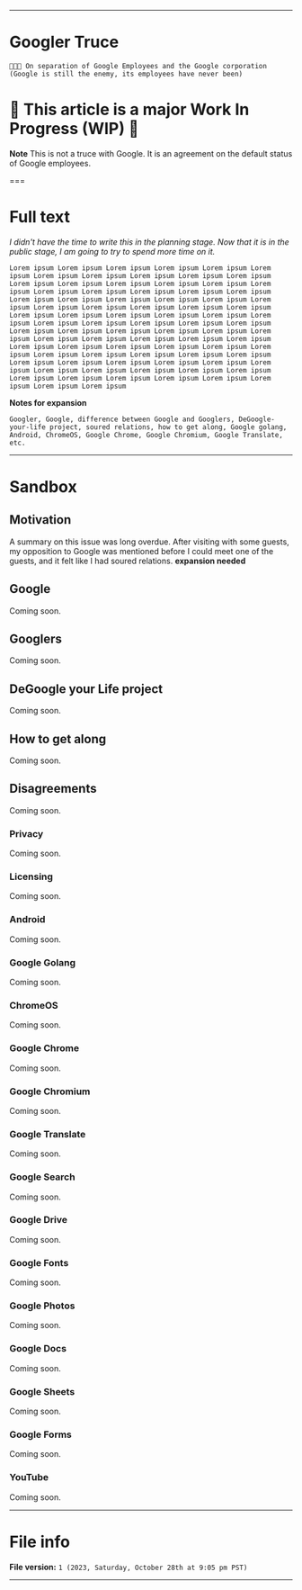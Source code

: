 
***

# Googler Truce

`📃️🤝️👤️ On separation of Google Employees and the Google corporation (Google is still the enemy, its employees have never been)`

# 🚧️ This article is a major Work In Progress (WIP) 🚧️

**Note** This is not a truce with Google. It is an agreement on the default status of Google employees.

===

# Full text

_I didn't have the time to write this in the planning stage. Now that it is in the public stage, I am going to try to spend more time on it._

```
Lorem ipsum Lorem ipsum Lorem ipsum Lorem ipsum Lorem ipsum Lorem ipsum Lorem ipsum Lorem ipsum Lorem ipsum Lorem ipsum Lorem ipsum Lorem ipsum Lorem ipsum Lorem ipsum Lorem ipsum Lorem ipsum Lorem ipsum Lorem ipsum Lorem ipsum Lorem ipsum Lorem ipsum Lorem ipsum Lorem ipsum Lorem ipsum Lorem ipsum Lorem ipsum Lorem ipsum Lorem ipsum Lorem ipsum Lorem ipsum Lorem ipsum Lorem ipsum Lorem ipsum Lorem ipsum Lorem ipsum Lorem ipsum Lorem ipsum Lorem ipsum Lorem ipsum Lorem ipsum Lorem ipsum Lorem ipsum Lorem ipsum Lorem ipsum Lorem ipsum Lorem ipsum Lorem ipsum Lorem ipsum Lorem ipsum Lorem ipsum Lorem ipsum Lorem ipsum Lorem ipsum Lorem ipsum Lorem ipsum Lorem ipsum Lorem ipsum Lorem ipsum Lorem ipsum Lorem ipsum Lorem ipsum Lorem ipsum Lorem ipsum Lorem ipsum Lorem ipsum Lorem ipsum Lorem ipsum Lorem ipsum Lorem ipsum Lorem ipsum Lorem ipsum Lorem ipsum Lorem ipsum Lorem ipsum Lorem ipsum Lorem ipsum Lorem ipsum Lorem ipsum Lorem ipsum Lorem ipsum Lorem ipsum Lorem ipsum Lorem ipsum Lorem ipsum Lorem ipsum 
```

**Notes for expansion**

```
Googler, Google, difference between Google and Googlers, DeGoogle-your-life project, soured relations, how to get along, Google golang, Android, ChromeOS, Google Chrome, Google Chromium, Google Translate, etc.
```

---

# Sandbox

## Motivation

A summary on this issue was long overdue. After visiting with some guests, my opposition to Google was mentioned before I could meet one of the guests, and it felt like I had soured relations. **expansion needed**

## Google

Coming soon.

## Googlers

Coming soon.

## DeGoogle your Life project

Coming soon.

## How to get along

Coming soon.

## Disagreements

Coming soon.

### Privacy

Coming soon.

### Licensing

Coming soon.

### Android

Coming soon.

### Google Golang

Coming soon.

### ChromeOS

Coming soon.

### Google Chrome

Coming soon.

### Google Chromium

Coming soon.

### Google Translate

Coming soon.

### Google Search

Coming soon.

### Google Drive

Coming soon.

### Google Fonts

Coming soon.

### Google Photos

Coming soon.

### Google Docs

Coming soon.

### Google Sheets

Coming soon.

### Google Forms

Coming soon.

### YouTube

Coming soon.

***

# File info

**File version:** `1 (2023, Saturday, October 28th at 9:05 pm PST)`

***
